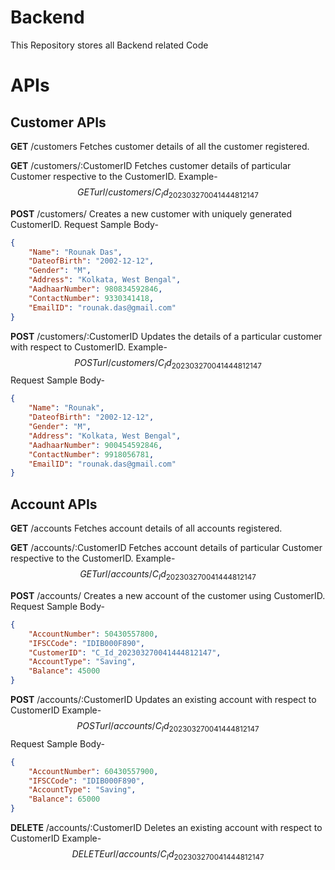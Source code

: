 # Backend
This Repository stores all Backend related Code

# APIs

## Customer APIs

**GET** /customers
Fetches customer details of all the customer registered.


**GET** /customers/:CustomerID
Fetches customer details of particular Customer respective to the CustomerID.
Example- 
$$
GET {{url}}/customers/C_Id_202303270041444812147
$$


**POST** /customers/
Creates a new customer with uniquely generated CustomerID.
Request Sample Body-
```json
{
    "Name": "Rounak Das",
    "DateofBirth": "2002-12-12",
    "Gender": "M",
    "Address": "Kolkata, West Bengal",
    "AadhaarNumber": 980834592846,
    "ContactNumber": 9330341418,
    "EmailID": "rounak.das@gmail.com"
}

```

**POST** /customers/:CustomerID
Updates the details of a particular customer with respect to CustomerID.
Example- 
$$
POST {{url}}/customers/C_Id_202303270041444812147
$$
Request Sample Body-
```json
{
    "Name": "Rounak",
    "DateofBirth": "2002-12-12",
    "Gender": "M",
    "Address": "Kolkata, West Bengal",
    "AadhaarNumber": 900454592846,
    "ContactNumber": 9918056781,
    "EmailID": "rounak.das@gmail.com"
}
```


## Account APIs

**GET** /accounts
Fetches account details of all accounts registered.


**GET** /accounts/:CustomerID
Fetches account details of particular Customer respective to the CustomerID.
Example- 
$$
GET {{url}}/accounts/C_Id_202303270041444812147
$$


**POST** /accounts/
Creates a new account of the customer using CustomerID.
Request Sample Body-
```json
{
    "AccountNumber": 50430557800,
    "IFSCCode": "IDIB000F890",
    "CustomerID": "C_Id_202303270041444812147",
    "AccountType": "Saving",
    "Balance": 45000
}
```

**POST** /accounts/:CustomerID
Updates an existing account with respect to CustomerID
Example- 
$$
POST {{url}}/accounts/C_Id_202303270041444812147
$$
Request Sample Body-
```json
{
    "AccountNumber": 60430557900,
    "IFSCCode": "IDIB000F890",
    "AccountType": "Saving",
    "Balance": 65000
}
```


**DELETE** /accounts/:CustomerID
Deletes an existing account with respect to CustomerID
Example-
$$
DELETE {{url}}/accounts/C_Id_202303270041444812147
$$



